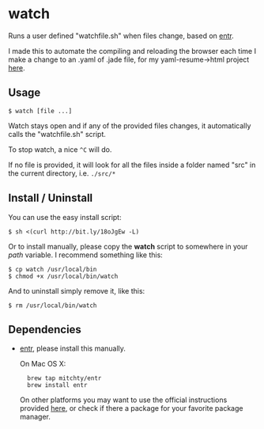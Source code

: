 watch
=====

Runs a user defined "watchfile.sh" when files change,
based on [entr][entr-website].

I made this to automate the compiling and reloading the browser
each time I make a change to an .yaml of .jade file, for my
yaml-resume->html project [here][ninoscript-resume].

Usage
-----

	$ watch [file ...]

Watch stays open and if any of the provided files changes,
it automatically calls the "watchfile.sh" script.

To stop watch, a nice `^C` will do.

If no file is provided, it will look for all the files inside
a folder named "src" in the current directory, i.e. `./src/*`

Install / Uninstall
-------------------

You can use the easy install script:

	$ sh <(curl http://bit.ly/18oJgEw -L)

Or to install manually, please copy the **watch** script
to somewhere in your *path* variable.
I recommend something like this:

	$ cp watch /usr/local/bin
	$ chmod +x /usr/local/bin/watch

And to uninstall simply remove it, like this:

	$ rm /usr/local/bin/watch

Dependencies
------------

* [entr][entr-website], please install this manually.
	
	On Mac OS X:
	
		brew tap mitchty/entr
		brew install entr
	
	On other platforms you may want to use the official instructions
	provided [here][entr-install], or check if there a package for
	your favorite package manager.

[entr-website]: http://entrproject.org
[entr-install]: https://bitbucket.org/eradman/entr/
[ninoscript-resume]: https://github.com/NinoScript/resume
